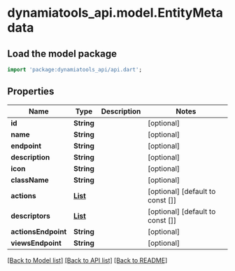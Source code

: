 # dynamiatools_api.model.EntityMetadata

## Load the model package
```dart
import 'package:dynamiatools_api/api.dart';
```

## Properties
Name | Type | Description | Notes
------------ | ------------- | ------------- | -------------
**id** | **String** |  | [optional] 
**name** | **String** |  | [optional] 
**endpoint** | **String** |  | [optional] 
**description** | **String** |  | [optional] 
**icon** | **String** |  | [optional] 
**className** | **String** |  | [optional] 
**actions** | [**List<ActionMetadata>**](ActionMetadata.md) |  | [optional] [default to const []]
**descriptors** | [**List<ViewDescriptorMetadata>**](ViewDescriptorMetadata.md) |  | [optional] [default to const []]
**actionsEndpoint** | **String** |  | [optional] 
**viewsEndpoint** | **String** |  | [optional] 

[[Back to Model list]](../README.md#documentation-for-models) [[Back to API list]](../README.md#documentation-for-api-endpoints) [[Back to README]](../README.md)


